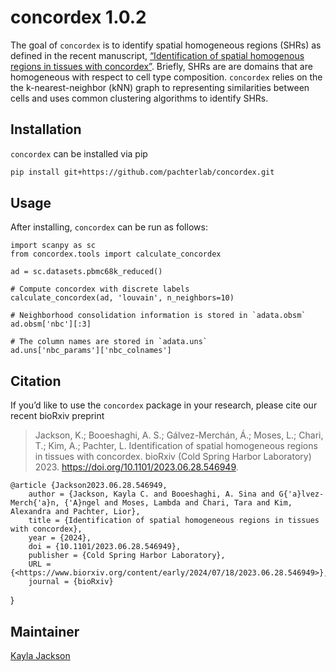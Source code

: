 # concordex 1.0.2

The goal of `concordex` is to identify spatial homogeneous regions (SHRs) as defined in the recent manuscript, [“Identification of spatial homogenous regions in tissues with concordex”](https://doi.org/10.1101/2023.06.28.546949). Briefly, SHRs are are domains that are homogeneous with respect to cell type composition. `concordex` relies on the the k-nearest-neighbor (kNN) graph to representing similarities between cells and uses common clustering algorithms to identify SHRs.

## Installation

`concordex` can be installed via pip
```bash
pip install git+https://github.com/pachterlab/concordex.git
```

## Usage

After installing, `concordex` can be run as follows: 
```
import scanpy as sc 
from concordex.tools import calculate_concordex

ad = sc.datasets.pbmc68k_reduced()

# Compute concordex with discrete labels
calculate_concordex(ad, 'louvain', n_neighbors=10)

# Neighborhood consolidation information is stored in `adata.obsm`
ad.obsm['nbc'][:3]

# The column names are stored in `adata.uns`
ad.uns['nbc_params']['nbc_colnames']
```

## Citation

If you’d like to use the `concordex` package in your research, please
cite our recent bioRxiv preprint

> Jackson, K.; Booeshaghi, A. S.; Gálvez-Merchán, Á.; Moses, L.; Chari,
> T.; Kim, A.; Pachter, L. Identification of spatial homogeneous regions in tissues 
> with concordex. bioRxiv (Cold Spring Harbor Laboratory) 2023. 
> <https://doi.org/10.1101/2023.06.28.546949>.

    @article {Jackson2023.06.28.546949, 
        author = {Jackson, Kayla C. and Booeshaghi, A. Sina and G{'a}lvez-Merch{'a}n, {'A}ngel and Moses, Lambda and Chari, Tara and Kim, Alexandra and Pachter, Lior}, 
        title = {Identification of spatial homogeneous regions in tissues with concordex}, 
        year = {2024}, 
        doi = {10.1101/2023.06.28.546949}, 
        publisher = {Cold Spring Harbor Laboratory}, 
        URL = {<https://www.biorxiv.org/content/early/2024/07/18/2023.06.28.546949>},
        journal = {bioRxiv} 
}

## Maintainer

[Kayla Jackson](https://github.com/kayla-jackson)

